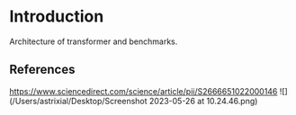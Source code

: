 
# Introduction

Architecture of transformer and benchmarks.

## References
https://www.sciencedirect.com/science/article/pii/S2666651022000146
![](/Users/astrixial/Desktop/Screenshot 2023-05-26 at 10.24.46.png)